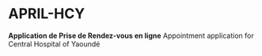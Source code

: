 # APRIL-HCY
**Application de Prise de Rendez-vous en ligne**
Appointment application for Central Hospital of Yaoundé
